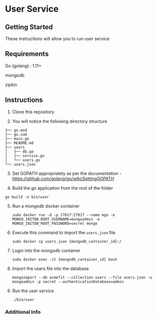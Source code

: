 # User Service

## Getting Started

These instructions will allow you to run user service

## Requirements

Go (golang) : 1.11+

mongodb 

zipkin

## Instructions

1. Clone this repository 


2. You will notice the following directory structure

``` 
├── go.mod
├── go.sum
├── main.go
├── README.md
├── users
│   ├── db.go
│   ├── service.go
│   └── users.go
└── users.json
```

3. Set GOPATH appropriately as per the documentation - https://github.com/golang/go/wiki/SettingGOPATH

4. Build the go application from the root of the folder

``` go build -o bin/user ```

5. Run a mongodb docker container 

   ```sudo docker run -d -p 27017:27017 --name mgo -e MONGO_INITDB_ROOT_USERNAME=mongoadmin -e MONGO_INITDB_ROOT_PASSWORD=secret mongo```


6. Execute this command to import the ```users.json``` file 

   ```sudo docker cp users.json {mongodb_container_id}:/```


7. Login into the mongodb container 

    
    ```sudo docker exec -it {mongodb_container_id} bash```

8. Import the users file into the database 

    
   ```mongoimport --db acmefit --collection users --file users.json -u mongoadmin -p secret --authenticationDatabase=admin```


9. Run the user service 
  
   ```./bin/user```

### Additional Info
